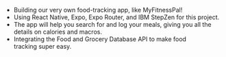 - Building our very own food-tracking app, like MyFitnessPal!
- Using React Native, Expo, Expo Router, and IBM StepZen for this project. 
- The app will help you search for and log your meals, giving you all the details on calories and macros.
- Integrating the Food and Grocery Database API to make food tracking super easy.
